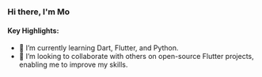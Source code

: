 ### Hi there, I'm Mo <img src="https://media.giphy.com/media/hvRJCLFzcasrR4ia7z/giphy.gif" width="16px" height="14.5px"/>

#### Key Highlights:
- 🌱 I’m currently learning Dart, Flutter, and Python.
- 👯 I’m looking to collaborate with others on open-source Flutter projects, enabling me to improve my skills.
<!-- - ⚡ Fun fact: I love listening to music -->



<!--
**MoyinShabi/MoyinShabi** is a ✨ _special_ ✨ repository because its `README.md` (this file) appears on your GitHub profile.

Here are some ideas to get you started:

- 🔭 I’m currently working on ...
- 🌱 I’m currently learning ...
- 👯 I’m looking to collaborate on ...
- 🤔 I’m looking for help with ...
- 💬 Ask me about ...
- 📫 How to reach me: ...
- 😄 Pronouns: ...
- ⚡ Fun fact: ...
-->
